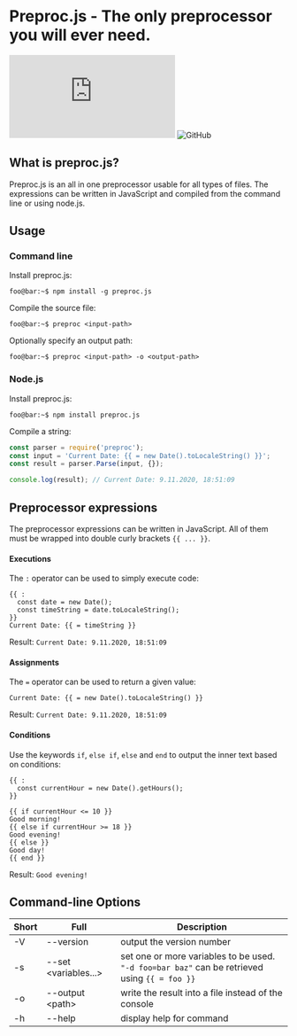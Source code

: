 # Preproc.js - The only preprocessor you will ever need.

![npm](https://img.shields.io/npm/v/preproc.js)
![GitHub](https://img.shields.io/github/license/NGromann/Preproc)

## What is preproc.js?
Preproc.js is an all in one preprocessor usable for all types of files. The expressions can be written in JavaScript and compiled from the command line or using node.js. 

## Usage
### Command line
Install preproc.js:
``` console
foo@bar:~$ npm install -g preproc.js
```

Compile the source file:
``` console
foo@bar:~$ preproc <input-path>
```
Optionally specify an output path:
``` console
foo@bar:~$ preproc <input-path> -o <output-path>
```

### Node.js
Install preproc.js:
``` console
foo@bar:~$ npm install preproc.js
```

Compile a string:
``` javascript
const parser = require('preproc');
const input = 'Current Date: {{ = new Date().toLocaleString() }}';
const result = parser.Parse(input, {});

console.log(result); // Current Date: 9.11.2020, 18:51:09
```

## Preprocessor expressions
The preprocessor expressions can be written in JavaScript. All of them must be wrapped into double curly brackets `{{ ... }}`.

#### Executions
The `:` operator can be used to simply execute code:
```
{{ :
  const date = new Date();
  const timeString = date.toLocaleString();
}}
Current Date: {{ = timeString }}
```
Result:
`Current Date: 9.11.2020, 18:51:09`

#### Assignments
The `=` operator can be used to return a given value:
```
Current Date: {{ = new Date().toLocaleString() }}
```
Result:
`Current Date: 9.11.2020, 18:51:09`

#### Conditions
Use the keywords `if`, `else if`, `else` and `end` to output the inner text based on conditions:
```
{{ :
  const currentHour = new Date().getHours();
}}

{{ if currentHour <= 10 }}
Good morning!
{{ else if currentHour >= 18 }}
Good evening!
{{ else }}
Good day!
{{ end }}
```
Result:
`Good evening!`

## Command-line Options
| Short | Full                   | Description                                                                                    |
|-------|------------------------|------------------------------------------------------------------------------------------------|
| -V    | --version              | output the version number                                                                      |
| -s    | --set \<variables...\> | set one or more variables to be used. `"-d foo=bar baz"` can be retrieved using `{{ = foo }}`  |
| -o    | --output \<path\>      | write the result into a file instead of the console                                            |
| -h    | --help                 | display help for command                                                                       |
